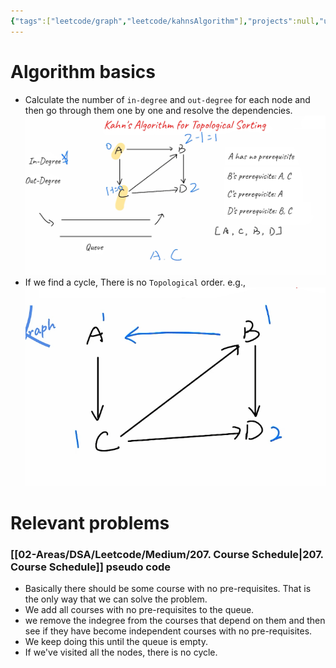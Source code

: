 ```yaml
---
{"tags":["leetcode/graph","leetcode/kahnsAlgorithm"],"projects":null,"url":null,"type":null,"Description":null,"Areas":null,"publish":true,"PassFrontmatter":true,"created":"2025-01-14T15:25:43.319+05:30","updated":"2024-12-30T15:27:52.000+05:30"}
---
```



# Algorithm basics
- Calculate the number of `in-degree` and `out-degree` for each node and then go through them one by one and resolve the dependencies. 
![Pasted image 20241230094031.png](../../../02-Areas/DSA/Algorithms/attachments/Pasted%20image%2020241230094031.png)
- If we find a cycle, There is no `Topological` order. e.g.,
 ![Pasted image 20241230094348.png](../../../02-Areas/DSA/Algorithms/attachments/Pasted%20image%2020241230094348.png)

# Relevant problems
### [[02-Areas/DSA/Leetcode/Medium/207. Course Schedule\|207. Course Schedule]] pseudo code
- Basically there should be some course with no pre-requisites. That is the only way that we can solve the problem.
- We add all courses with no pre-requisites to the queue. 
- we remove the indegree from the courses that depend on them and then see if they have become independent courses with no pre-requisites. 
- We keep doing this until the queue is empty. 
- If we've visited all the nodes, there is no cycle.
 
